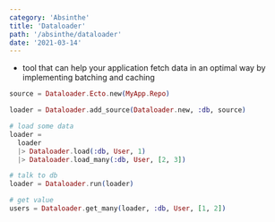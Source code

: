 ```yaml
---
category: 'Absinthe'
title: 'Dataloader'
path: '/absinthe/dataloader'
date: '2021-03-14'
---
```


- tool that can help your application fetch data in an optimal way by implementing batching and caching

```elixir
source = Dataloader.Ecto.new(MyApp.Repo)

loader = Dataloader.add_source(Dataloader.new, :db, source)

# load some data
loader =
  loader
  |> Dataloader.load(:db, User, 1)
  |> Dataloader.load_many(:db, User, [2, 3])

# talk to db
loader = Dataloader.run(loader)

# get value
users = Dataloader.get_many(loader, :db, User, [1, 2])
```
